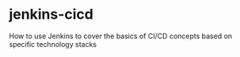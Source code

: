 # jenkins-cicd
How to use Jenkins to cover the basics of CI/CD concepts based on specific technology stacks
